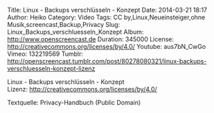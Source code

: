 Title: Linux - Backups verschlüsseln - Konzept
Date: 2014-03-21 18:17
Author: Heiko
Category: Video
Tags: CC by,Linux,Neueinsteiger,ohne Musik,screencast,Backup,Privacy
Slug: Linux_Backups_verschluesseln_Konzept
Album: http://www.openscreencast.de
Duration: 345000
License: http://creativecommons.org/licenses/by/4.0/
Youtube: aus7bN_CwGo
Vimeo: 132219569
Tumblr: http://openscreencast.tumblr.com/post/80278080321/linux-backups-verschluesseln-konzept-lizenz

Linux - Backups verschlüsseln - Konzept  
Lizenz: <http://creativecommons.org/licenses/by/4.0/>  
  
Textquelle: Privacy-Handbuch (Public Domain)

